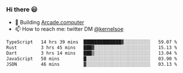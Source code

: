 ### Hi there 😃

- 🔨 Building [Arcade.computer](https://arcade.computer)
- 📫 How to reach me: twitter DM [@kernelsoe](https://twitter.com/kernelsoe)

<!--START_SECTION:waka-->

```txt
TypeScript   14 hrs 39 mins  ██████████████▓░░░░░░░░░░   59.07 %
Rust         3 hrs 45 mins   ███▓░░░░░░░░░░░░░░░░░░░░░   15.13 %
Dart         3 hrs 14 mins   ███▒░░░░░░░░░░░░░░░░░░░░░   13.04 %
JavaScript   58 mins         █░░░░░░░░░░░░░░░░░░░░░░░░   03.90 %
JSON         46 mins         ▓░░░░░░░░░░░░░░░░░░░░░░░░   03.13 %
```

<!--END_SECTION:waka-->
